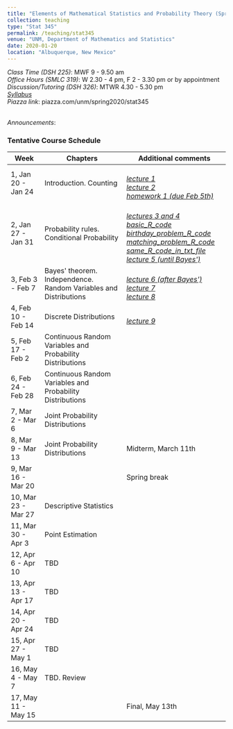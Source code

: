 ```yaml
---
title: "Elements of Mathematical Statistics and Probability Theory (Spring 2020)"
collection: teaching
type: "Stat 345"
permalink: /teaching/stat345
venue: "UNM, Department of Mathematics and Statistics"
date: 2020-01-20
location: "Albuquerque, New Mexico"
---
```


<i>Class Time (DSH 225)</i>: MWF 9 - 9.50 am
<br><i>Office Hours (SMLC 319)</i>: W 2.30 - 4 pm, F 2 - 3.30 pm or by appointment
<br><i>Discussion/Tutoring (DSH 326)</i>: MTWR 4.30 - 5.30 pm
<br><a href='http://anastasiiakim.github.io/files/stat345/syllabus.pdf'><i>Syllabus</i></a>&nbsp;&nbsp;&nbsp;&nbsp;
<br><i>Piazza link</i>: piazza.com/unm/spring2020/stat345

<br><i>Announcements</i>: 



### Tentative Course Schedule

| Week                   | Chapters          |  Additional comments                                         |
| ------------           | ----------        | ------------------------------------------------------------ |
| 1, Jan 20 - Jan 24     | Introduction. Counting         | <br><a href='http://anastasiiakim.github.io/files/stat345/lecture1.pdf'><i>lecture 1</i></a>&nbsp;&nbsp;&nbsp;&nbsp;<br><a href='http://anastasiiakim.github.io/files/stat345/lecture2.pdf'><i>lecture 2</i></a>&nbsp;&nbsp;&nbsp;&nbsp;<br><a href='http://anastasiiakim.github.io/files/stat345/hw1.pdf'><i>homework 1 (due Feb 5th)</i></a>&nbsp;&nbsp;&nbsp;&nbsp; |
| 2, Jan 27 - Jan 31     | Probability rules. Conditional Probability        |  <br><a href='http://anastasiiakim.github.io/files/stat345/lecture3_4.pdf'><i>lectures 3 and 4</i></a>&nbsp;&nbsp;&nbsp;&nbsp;<br><a href='http://anastasiiakim.github.io/files/stat345/basic_R.r'><i>basic_R_code</i></a>&nbsp;&nbsp;&nbsp;&nbsp;<br><a href='http://anastasiiakim.github.io/files/stat345/birthday_problem_R_code.r'><i>birthday_problem_R_code</i></a>&nbsp;&nbsp;&nbsp;&nbsp;<br><a href='http://anastasiiakim.github.io/files/stat345/matching_problem_R_code.r'><i>matching_problem_R_code</i></a>&nbsp;&nbsp;&nbsp;&nbsp;<br><a href='http://anastasiiakim.github.io/files/stat345/R_code.txt'><i>same_R_code_in_txt_file</i></a>&nbsp;&nbsp;&nbsp;&nbsp;<br><a href='http://anastasiiakim.github.io/files/stat345/lecture5_6.pdf'><i>lecture 5 (until Bayes')</i></a>&nbsp;&nbsp;&nbsp;&nbsp;                                                            |
| 3, Feb 3 - Feb 7       | Bayes' theorem. Independence. Random Variables and Distributions         | <br><a href='http://anastasiiakim.github.io/files/stat345/lecture5_6.pdf'><i>lecture 6 (after Bayes')</i></a>&nbsp;&nbsp;&nbsp;&nbsp;<br><a href='http://anastasiiakim.github.io/files/stat345/lecture7.pdf'><i>lecture 7</i></a>&nbsp;&nbsp;&nbsp;&nbsp;<br><a href='http://anastasiiakim.github.io/files/stat345/lecture8.pdf'><i>lecture 8</i></a>&nbsp;&nbsp;&nbsp;&nbsp;                                                                 |
| 4, Feb 10 - Feb 14     | Discrete Distributions         | <br><a href='http://anastasiiakim.github.io/files/stat345/lecture9.pdf'><i>lecture 9</i></a>&nbsp;&nbsp;&nbsp;&nbsp;                                                             |
| 5, Feb 17 - Feb 2      | Continuous Random Variables and Probability Distributions        |                                                              |
| 6, Feb 24 - Feb 28     | Continuous Random Variables and Probability Distributions         |                                                              |
| 7, Mar 2 - Mar 6       | Joint Probability Distributions          |                                                              |
| 8, Mar 9 - Mar 13      | Joint Probability Distributions          |      Midterm, March 11th                             |
| 9, Mar 16 - Mar 20     |                   | Spring break                                                 |
| 10, Mar 23 - Mar 27    | Descriptive Statistics        |                                                              |
| 11, Mar 30 - Apr 3     | Point Estimation         |                                                              |
| 12, Apr 6 - Apr 10     | TBD         |                                                              |
| 13, Apr 13 - Apr 17    | TBD         |                                                              |
| 14, Apr 20 - Apr 24    | TBD     |                                                              | 
| 15, Apr 27 - May 1     | TBD        |                                                              |
| 16, May 4 - May 7      | TBD. Review |                                                              |
| 17, May 11 - May 15    |                   |      Final, May 13th                                 |



